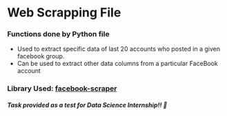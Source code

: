 # Web Scrapping File
### Functions done by Python file
- Used to extract specific data of last 20 accounts who posted in a given facebook group.
- Can be used to extract other data columns from a particular FaceBook account

### Library Used: [facebook-scraper](https://github.com/kevinzg/facebook-scraper)

##### Task provided as a test for Data Science Internship!! 🙂

